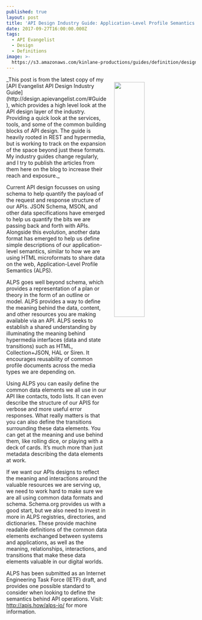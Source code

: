 ```yaml
---
published: true
layout: post
title: 'API Design Industry Guide: Application-Level Profile Semantics (ALPS)'
date: 2017-09-27T16:00:00.000Z
tags:
  - API Evangelist
  - Design
  - Definitions
image: >-
  https://s3.amazonaws.com/kinlane-productions/guides/definition/design/api-design-industry-guide-api-stylebook.png
---
```

<p><a href="http://design.apievangelist.com/#Guide"><img src="https://s3.amazonaws.com/kinlane-productions/guides/definition/design/api-design-industry-guide-alps.png" align="right" width="40%" style="padding: 15px;" /></a></p>
_This post is from the latest copy of my [API Evangelist API Design Industry Guide](http://design.apievangelist.com/#Guide), which provides a high level look at the API design layer of the industry. Providing a quick look at the services, tools, and some of the common building blocks of API design. The guide is heavily rooted in REST and hypermedia, but is working to track on the expansion of the space beyond just these formats. My industry guides change regularly, and I try to publish the articles from them here on the blog to increase their reach and exposure._

Current API design focusses on using schema to help quantify the payload of the request and response structure of our APIs. JSON Schema, MSON, and other data specifications have emerged to help us quantify the bits we are passing back and forth with APIs. Alongside this evolution, another data format has emerged to help us define simple descriptions of our application-level semantics, similar to how we are using HTML microformats to share data on the web, Application-Level Profile Semantics (ALPS).

ALPS goes well beyond schema, which provides a representation of a plan or theory in the form of an outline or model. ALPS provides a way to define the meaning behind the data, content, and other resources you are making available via an API. ALPS seeks to establish a shared understanding by illuminating the meaning behind hypermedia interfaces (data and state transitions) such as HTML, Collection+JSON, HAL or Siren. It encourages reusability of common profile documents across the media types we are depending on.

Using ALPS you can easily define the common data elements we all use in our API like contacts, todo lists. It can even describe the structure of our APIS for verbose and more useful error responses. What really matters is that you can also define the transitions surrounding these data elements. You can get at the meaning and use behind them, like rolling dice, or playing with a deck of cards. It’s much more than just metadata describing the data elements at work.

If we want our APIs designs to reflect the meaning and interactions around the valuable resources we are serving up, we need to work hard to make sure we are all using common data formats and schema. Schema.org provides us with a good start, but we also need to invest in more in ALPS registries, directories, and dictionaries. These provide machine readable definitions of the common data elements exchanged between systems and applications, as well as the meaning, relationships, interactions, and transitions that make these data elements valuable in our digital worlds.

ALPS has been submitted as an Internet Engineering Task Force (IETF) draft, and provides one possible standard to consider when looking to define the semantics behind API operations.  Visit: http://apis.how/alps-io/ for more information.
